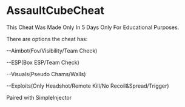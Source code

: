 # AssaultCubeCheat

This Cheat Was Made Only In 5 Days Only For Educational Purposes. 

There are options the cheat has:

 --Aimbot(Fov/Visibility/Team Check)
 
 --ESP(Box ESP/Team Check)
 
 --Visuals(Pseudo Chams/Walls)
 
 --Exploits(Only Headshot/Remote Kill/No Recoil&Spread/Trigger)
 
Paired with SimpleInjector
